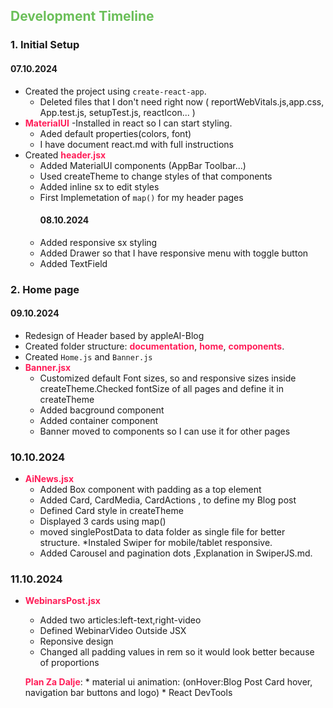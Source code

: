 <style>h2 {color:#6BBF59;} strong {color:#ff1d58;} html { scroll-behavior: smooth;} </style>

## Development Timeline

### 1. Initial Setup
#### 07.10.2024
* Created the project using `create-react-app`.
    * Deleted files that I don't need right now ( reportWebVitals.js,app.css, App.test.js, setupTest.js, reactIcon... )
* **MaterialUI** -Installed in react so I can start styling.
    * Aded default properties(colors, font)
    * I have document react.md with full instructions
* Created **header.jsx**
    * Added MaterialUI components (AppBar Toolbar...)
    * Used createTheme to change styles of that components
    * Added inline sx to edit styles
    * First Implemetation of ```map()``` for my header pages
        #### 08.10.2024
    * Added responsive sx styling
    * Added Drawer so that I have responsive menu with toggle button
    * Added TextField 
### 2. Home page
#### 09.10.2024
* Redesign of Header based by appleAI-Blog
* Created folder structure: **documentation**, **home**, **components**.
* Created ```Home.js``` and ```Banner.js```
* **Banner.jsx**
    * Customized default Font sizes, so and responsive sizes inside createTheme.Checked fontSize of all pages and define it in createTheme
    * Added bacground component
    * Added container component
    * Banner moved to components so I can use it for other pages
### 10.10.2024
* **AiNews.jsx**
    * Added Box component  with padding as a top element
    * Added Card, CardMedia, CardActions , to define my Blog post
    * Defined Card style in createTheme
    * Displayed 3 cards using map()
    * moved singlePostData to data folder as single file for better structure.
    *Instaled Swiper for mobile/tablet responsive.
    * Added Carousel and pagination dots ,Explanation in SwiperJS.md.
### 11.10.2024
* **WebinarsPost.jsx**
    * Added two articles:left-text,right-video
    * Defined WebinarVideo Outside JSX
    * Reponsive design
    * Changed all padding values in rem so it would look better because of proportions

    **Plan Za Dalje**:
        * material ui animation: (onHover:Blog Post Card hover, navigation bar buttons and logo)
        * React DevTools
    